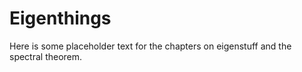 Eigenthings
============================

Here is some placeholder text for the chapters on eigenstuff and the spectral theorem.
